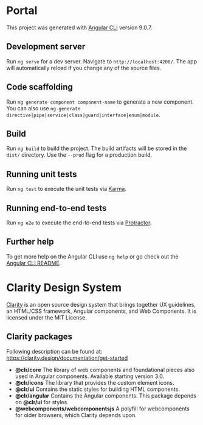 # Portal

This project was generated with [Angular CLI](https://github.com/angular/angular-cli) version 9.0.7.

## Development server

Run `ng serve` for a dev server. Navigate to `http://localhost:4200/`. The app will automatically reload if you change any of the source files.

## Code scaffolding

Run `ng generate component component-name` to generate a new component. You can also use `ng generate directive|pipe|service|class|guard|interface|enum|module`.

## Build

Run `ng build` to build the project. The build artifacts will be stored in the `dist/` directory. Use the `--prod` flag for a production build.

## Running unit tests

Run `ng test` to execute the unit tests via [Karma](https://karma-runner.github.io).

## Running end-to-end tests

Run `ng e2e` to execute the end-to-end tests via [Protractor](http://www.protractortest.org/).

## Further help

To get more help on the Angular CLI use `ng help` or go check out the [Angular CLI README](https://github.com/angular/angular-cli/blob/master/README.md).

# Clarity Design System
[Clarity](https://clarity.design) is an open source design system that brings together UX guidelines, an HTML/CSS framework, Angular components, and Web Components. It is licensed under the MIT License.

## Clarity packages
Following description can be found at: https://clarity.design/documentation/get-started

* **@clr/core** The library of web components and foundational pieces also used in Angular components. Available starting version 3.0.
* **@clr/icons** The library that provides the custom element icons.
* **@clr/ui** Contains the static styles for building HTML components.
* **@clr/angular** Contains the Angular components. This package depends on **@clr/ui** for styles.
* **@webcomponents/webcomponentsjs** A polyfill for webcomponents for older browsers, which Clarity depends upon.
